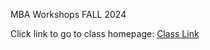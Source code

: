 MBA Workshops FALL 2024

Click link to go to class homepage: <a href="https://www.dropbox.com/scl/fo/cxlq75bzqpa1o5mso404m/AGIRrQ07-30hOlvDdPPLO5M?rlkey=ywz0wi2q0mivlyryaz8vqb1j2&dl=0">Class Link</a>
